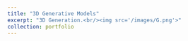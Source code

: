 ```yaml
---
title: "3D Generative Models"
excerpt: "3D Generation.<br/><img src='/images/G.png'>"
collection: portfolio
---
```



